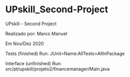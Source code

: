 # UPskill_Second-Project
UPskill - Second Project

Realizado por: Marco Manuel

Em Nov/Dez 2020

Tests (finished)
Run: JUnit>Name:AllTests>AllInPackage

Interface (unfinished)
Run: src/pt/upskill/projeto2/financemanager/Main.java
